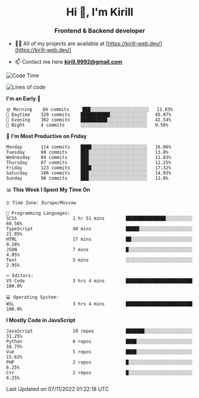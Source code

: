 <h1 align="center">Hi 👋, I'm Kirill</h1>
<h3 align="center">Frontend & Backend developer</h3>

- 👨‍💻 All of my projects are available at [https://kirill-web.dev/](https://kirill-web.dev/)

- 📫 Contact me here **kirill.9992@gmail.com**











<!--START_SECTION:waka-->
![Code Time](http://img.shields.io/badge/Code%20Time-1%2C168%20hrs%2039%20mins-blue)

![Lines of code](https://img.shields.io/badge/From%20Hello%20World%20I%27ve%20Written-527%20Thousand%20lines%20of%20code-blue)

**I'm an Early 🐤** 

```text
🌞 Morning    84 commits     ███░░░░░░░░░░░░░░░░░░░░░░   11.83% 
🌆 Daytime    320 commits    ███████████░░░░░░░░░░░░░░   45.07% 
🌃 Evening    302 commits    ██████████░░░░░░░░░░░░░░░   42.54% 
🌙 Night      4 commits      ░░░░░░░░░░░░░░░░░░░░░░░░░   0.56%

```
📅 **I'm Most Productive on Friday** 

```text
Monday       114 commits    ████░░░░░░░░░░░░░░░░░░░░░   16.06% 
Tuesday      98 commits     ███░░░░░░░░░░░░░░░░░░░░░░   13.8% 
Wednesday    84 commits     ███░░░░░░░░░░░░░░░░░░░░░░   11.83% 
Thursday     87 commits     ███░░░░░░░░░░░░░░░░░░░░░░   12.25% 
Friday       123 commits    ████░░░░░░░░░░░░░░░░░░░░░   17.32% 
Saturday     106 commits    ███░░░░░░░░░░░░░░░░░░░░░░   14.93% 
Sunday       98 commits     ███░░░░░░░░░░░░░░░░░░░░░░   13.8%

```


📊 **This Week I Spent My Time On** 

```text
⌚︎ Time Zone: Europe/Moscow

💬 Programming Languages: 
SCSS                     1 hr 51 mins        ███████████████░░░░░░░░░░   60.56% 
TypeScript               40 mins             █████░░░░░░░░░░░░░░░░░░░░   21.85% 
HTML                     17 mins             ██░░░░░░░░░░░░░░░░░░░░░░░   9.28% 
JSON                     7 mins              █░░░░░░░░░░░░░░░░░░░░░░░░   4.05% 
Text                     5 mins              ░░░░░░░░░░░░░░░░░░░░░░░░░   2.95%

🔥 Editors: 
VS Code                  3 hrs 4 mins        █████████████████████████   100.0%

💻 Operating System: 
WSL                      3 hrs 4 mins        █████████████████████████   100.0%

```

**I Mostly Code in JavaScript** 

```text
JavaScript               10 repos            ███████░░░░░░░░░░░░░░░░░░   31.25% 
Python                   6 repos             ████░░░░░░░░░░░░░░░░░░░░░   18.75% 
Vue                      5 repos             ████░░░░░░░░░░░░░░░░░░░░░   15.62% 
PHP                      2 repos             █░░░░░░░░░░░░░░░░░░░░░░░░   6.25% 
C++                      2 repos             █░░░░░░░░░░░░░░░░░░░░░░░░   6.25%

```



 Last Updated on 07/11/2022 01:22:18 UTC
<!--END_SECTION:waka-->
